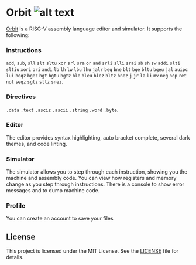 # Orbit ![alt text](https://raw.githubusercontent.com/aidan-d123/orbit/main/public/favicons/favicon.ico "Orbit Logo")


[Orbit](https://orbit.adempsey.me/) is a RISC-V assembly language editor and simulator. It supports the following: 


### Instructions
`add`, `sub`, `sll` `slt` `sltu` `xor` `srl` `sra` `or` `and` `srli` `slli` `srai` `sb` `sh` `sw` `addi` `slti` `sltiu` `xori` `ori` `andi` `lb` `lh` `lw` `lbu` `lhu` `jalr` `beq` `bne` `blt` `bge` `bltu` `bgeu` `jal` `auipc` `lui` `beqz` `bgez` `bgt` `bgtu` `bgtz` `ble` `bleu` `blez` `bltz` `bnez` `j` `jr` `la` `li` `mv` `neg` `nop` `ret` `not` `seqz` `sgtz` `sltz` `snez`. 

### Directives 
`.data` `.text` `.asciz` `.ascii` `.string` `.word` `.byte`. 


### Editor

The editor provides syntax highlighting, auto bracket complete, several dark themes, and code linting. 
### Simulator
The simulator allows you to step through each instruction, showing you the machine and assembly code. You can view how registers and memory change as you step through instructions. There is a console to show error messages and to dump machine code.

### Profile

You can create an account to save your files

## License

This project is licensed under the MIT License. See the [LICENSE](https://github.com/aidan-d123/orbit/blob/main/LICENSE) file for details.